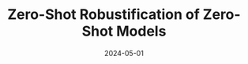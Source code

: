---
title: "Zero-Shot Robustification of Zero-Shot Models"
authors: "Dyah Adila, Changho Shin, Linrong Cai, Frederic Sala"
collection: publications
permalink: /publication/2024-05-01-roboshot
excerpt: ''
date: 2024-05-01
venue: 'ICLR 2024'
paperurl: 'https://arxiv.org/abs/2406.03642'
citation: ''
categories: [robustness, foundation models, data-efficient learning, compute-efficient learning]
---
